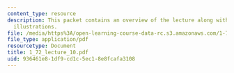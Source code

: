 ```yaml
---
content_type: resource
description: This packet contains an overview of the lecture along with diagrams and
  illustrations.
file: /media/https%3A/open-learning-course-data-rc.s3.amazonaws.com/1-72-groundwater-hydrology-fall-2005/936461e81df9cd1c5ec18e8fcafa3108_1_72_lecture_10.pdf
file_type: application/pdf
resourcetype: Document
title: 1_72_lecture_10.pdf
uid: 936461e8-1df9-cd1c-5ec1-8e8fcafa3108
---
```

